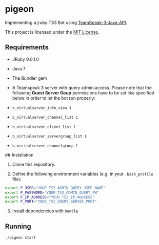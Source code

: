 # pigeon

Implementing a jruby TS3 Bot using [TeamSpeak-3-Java-API](https://github.com/TheHolyWaffle/TeamSpeak-3-Java-API).

This project is licensed under the [MIT License](https://github.com/simplay/pigeon/blob/master/LICENSE).

## Requirements
+ JRuby 9.0.1.0
+ Java 7
+ The Bundler gem
+ A Teamspeak 3 server with query admin access. Please note that the following **Guest Server Goup** permissions have to be set like specified below in order to let the bot run properly:

 + `b_virtualserver_info_view 1`
 + `b_virtualserver_channel_list 1`
 + `b_virtualserver_client_list 1`
 + `b_virtualserver_servergroup_list 1`
 + `b_virtualserver_channelgroup 1`

## Installation

1. Clone this repository.

2. Define the following environment variables (e.g. in your `.bash_profile` file):

  ```bash
  export P_USER="YOUR_TS3_ADMIN_QUERY_USER_NAME"
  export P_PASSWORD="YOUR_TS3_ADMIN_QUERY_PW"
  export P_IP_ADDRESS="YOUR_TS3_IP_ADDRESS"
  export P_PORT="YOUR_TS3_QUERY_SERVER_PORT"
  ```

3. Install dependencies with `bundle`

## Running

```bash
./pigeon start
```
